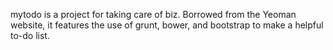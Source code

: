 mytodo is a project for taking care of biz. Borrowed from the Yeoman website, it features the use of grunt, bower, and bootstrap to make a helpful to-do list. 